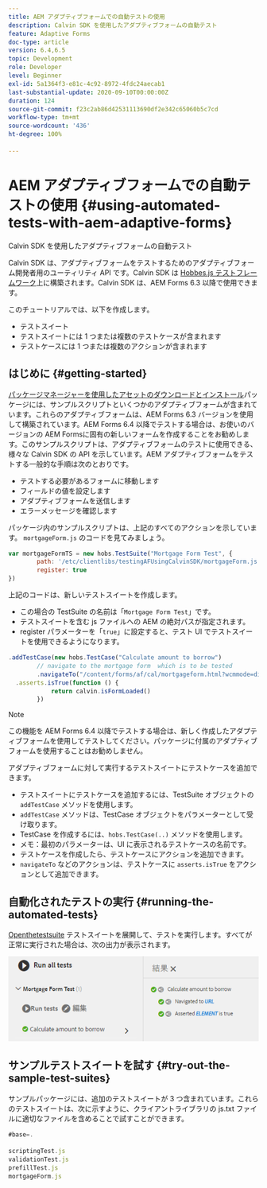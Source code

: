 ```yaml
---
title: AEM アダプティブフォームでの自動テストの使用
description: Calvin SDK を使用したアダプティブフォームの自動テスト
feature: Adaptive Forms
doc-type: article
version: 6.4,6.5
topic: Development
role: Developer
level: Beginner
exl-id: 5a1364f3-e81c-4c92-8972-4fdc24aecab1
last-substantial-update: 2020-09-10T00:00:00Z
duration: 124
source-git-commit: f23c2ab86d42531113690df2e342c65060b5c7cd
workflow-type: tm+mt
source-wordcount: '436'
ht-degree: 100%

---
```


# AEM アダプティブフォームでの自動テストの使用 {#using-automated-tests-with-aem-adaptive-forms}

Calvin SDK を使用したアダプティブフォームの自動テスト

Calvin SDK は、アダプティブフォームをテストするためのアダプティブフォーム開発者用のユーティリティ API です。Calvin SDK は [Hobbes.js テストフレームワーク](https://experienceleague.adobe.com/docs/experience-manager-release-information/aem-release-updates/previous-updates/aem-previous-versions.html?lang=ja)上に構築されます。Calvin SDK は、AEM Forms 6.3 以降で使用できます。

このチュートリアルでは、以下を作成します。

* テストスイート
* テストスイートには 1 つまたは複数のテストケースが含まれます
* テストケースには 1 つまたは複数のアクションが含まれます

## はじめに {#getting-started}

[パッケージマネージャーを使用したアセットのダウンロードとインストール](assets/testingadaptiveformsusingcalvinsdk1.zip)パッケージには、サンプルスクリプトといくつかのアダプティブフォームが含まれています。これらのアダプティブフォームは、AEM Forms 6.3 バージョンを使用して構築されています。AEM Forms 6.4 以降でテストする場合は、お使いのバージョンの AEM Formsに固有の新しいフォームを作成することをお勧めします。このサンプルスクリプトは、アダプティブフォームのテストに使用できる、様々な Calvin SDK の API を示しています。AEM アダプティブフォームをテストする一般的な手順は次のとおりです。

* テストする必要があるフォームに移動します
* フィールドの値を設定します
* アダプティブフォームを送信します
* エラーメッセージを確認します

パッケージ内のサンプルスクリプトは、上記のすべてのアクションを示しています。
`mortgageForm.js` のコードを見てみましょう。

```javascript
var mortgageFormTS = new hobs.TestSuite("Mortgage Form Test", {
        path: '/etc/clientlibs/testingAFUsingCalvinSDK/mortgageForm.js',
        register: true
})
```

上記のコードは、新しいテストスイートを作成します。

* この場合の TestSuite の名前は「`Mortgage Form Test`」です。
* テストスイートを含む js ファイルへの AEM の絶対パスが指定されます。
* register パラメーターを「`true`」に設定すると、テスト UI でテストスイートを使用できるようになります。

```javascript
.addTestCase(new hobs.TestCase("Calculate amount to borrow")
        // navigate to the mortgage form  which is to be tested
        .navigateTo("/content/forms/af/cal/mortgageform.html?wcmmode=disabled")
  .asserts.isTrue(function () {
            return calvin.isFormLoaded()
        })
```

>[!NOTE]
>
>この機能を AEM Forms 6.4 以降でテストする場合は、新しく作成したアダプティブフォームを使用してテストしてください。パッケージに付属のアダプティブフォームを使用することはお勧めしません。

アダプティブフォームに対して実行するテストスイートにテストケースを追加できます。

* テストスイートにテストケースを追加するには、TestSuite オブジェクトの `addTestCase` メソッドを使用します。
* `addTestCase` メソッドは、TestCase オブジェクトをパラメーターとして受け取ります。
* TestCase を作成するには、`hobs.TestCase(..)` メソッドを使用します。
* メモ：最初のパラメーターは、UI に表示されるテストケースの名前です。
* テストケースを作成したら、テストケースにアクションを追加できます。
* `navigateTo` などのアクションは、テストケースに `asserts.isTrue` をアクションとして追加できます。

## 自動化されたテストの実行 {#running-the-automated-tests}

[Openthetestsuite](http://localhost:4502/libs/granite/testing/hobbes.html) テストスイートを展開して、テストを実行します。すべてが正常に実行された場合は、次の出力が表示されます。

![calvinsdk](assets/calvinimage.png)

## サンプルテストスイートを試す {#try-out-the-sample-test-suites}

サンプルパッケージには、追加のテストスイートが 3 つ含まれています。これらのテストスイートは、次に示すように、クライアントライブラリの js.txt ファイルに適切なファイルを含めることで試すことができます。

```javascript
#base=.

scriptingTest.js
validationTest.js
prefillTest.js
mortgageForm.js
```
